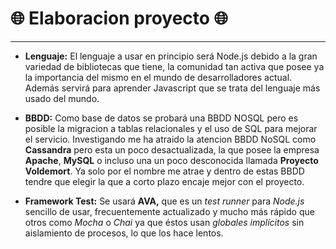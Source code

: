 
# :globe_with_meridians: Elaboracion proyecto :globe_with_meridians: 

***
 - **Lenguaje:** El lenguaje a usar en principio será Node.js debido a la gran variedad de bibliotecas que tiene, la comunidad tan activa que posee ya la importancia del mismo en el mundo de desarrolladores actual. Además servirá para aprender Javascript que se trata del lenguaje más usado del mundo.
  - **BBDD:**  Como base de datos se probará una BBDD NOSQL pero es posible la migracion a tablas relacionales y el uso de SQL para mejorar el servicio.
Investigando me ha atraido la atencion BBDD NoSQL como **Cassandra** pero esta un poco desactualizada, la que posee la empresa **Apache**, **MySQL** o incluso una un poco desconocida llamada **Proyecto Voldemort**. Ya solo por el nombre me atrae y dentro de estas BBDD tendre que elegir la que a corto plazo encaje mejor con el proyecto.

 - **Framework Test:** Se usará **AVA,** que es un *test runner* para *Node.js* sencillo de usar, frecuentemente actualizado y mucho más rápido que otros como *Mocha* o *Chai* ya que éstos usan *globales implícitos* sin aislamiento de procesos, lo que los hace lentos.